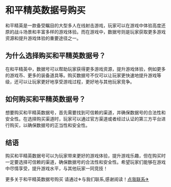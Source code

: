 # 和平精英数据号购买

和平精英是一款备受瞩目的大型多人在线射击游戏，玩家可以在游戏中体验高度还原的战斗场景和丰富多样的游戏体验。而在游戏中，数据号则是玩家获取更多游戏资源和提升游戏体验的重要途径之一。

## 为什么选择购买和平精英数据号？

在和平精英中，数据号可以帮助玩家获得更多游戏资源，提升游戏体验，例如更多的游戏币、更多的装备道具等。购买数据号不仅可以让玩家更快速地提升游戏等级，还可以让玩家更好地享受游戏过程，更好地与其他玩家竞争。

## 如何购买和平精英数据号？

想要购买和平精英数据号，首先需要找到可信赖的渠道，并确保数据号的合法性和安全性。在选择购买渠道时，玩家可以通过官方渠道或者经过认证的第三方平台进行购买，以确保数据号的正当性和安全性。

## 结语

购买和平精英数据号可以为玩家带来更好的游戏体验，提升游戏乐趣，但在购买时一定要选择可信赖的渠道，确保数据号的合法性和安全性。希望玩家们能够在游戏中尽情享受，提升游戏水平，与其他玩家一同竞技！

更多关于和平精英数据号购买 请通过✈与我们联系,感谢阅读！[点我联系✈](https://edge.G208.com)